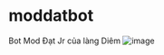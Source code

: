 # moddatbot
Bot Mod Đạt Jr của làng Diêm
![image](https://github.com/user-attachments/assets/c17ab3aa-5a99-467d-b462-8f5c2dedd4de)
